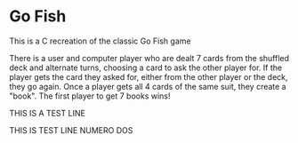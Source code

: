 # Go Fish

This is a C recreation of the classic Go Fish game

There is a user and computer player who are dealt 7 cards from the shuffled deck and alternate turns, choosing a card to ask the other player for.
If the player gets the card they asked for, either from the other player or the deck, they go again. Once a player gets all 4 cards of the same suit, they create a "book".
The first player to get 7 books wins!

THIS IS A TEST LINE

THIS IS TEST LINE NUMERO DOS
